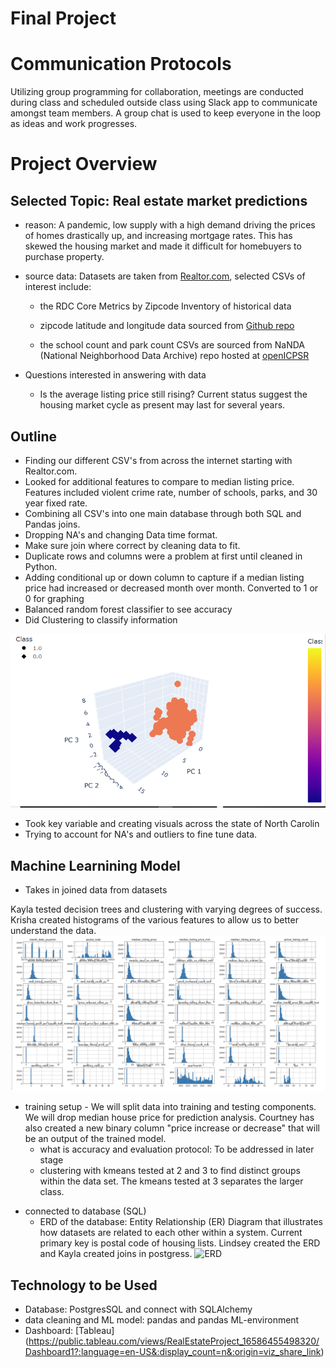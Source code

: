 # Final Project

# Communication Protocols
Utilizing group programming for collaboration, meetings are conducted during class and scheduled outside class using Slack app to communicate amongst team members. A group chat is used to keep everyone in the loop as ideas and work progresses. 

# Project Overview

## Selected Topic: Real estate market predictions
- reason: A pandemic, low supply with a high demand driving the prices of homes drastically up, and increasing mortgage rates. This  has skewed the housing market and made it difficult for homebuyers to purchase property. 
- source data: Datasets are taken from [Realtor.com](https://www.realtor.com/research/data/), selected CSVs of interest include:
    * the RDC Core Metrics by Zipcode Inventory of historical data
    * zipcode latitude and longitude data sourced from [Github repo](https://github.com/midwire/free_zipcode_data/blob/5f831e3918488751a701b583a419ca3e1d44d93f/all_us_zipcodes.csv)
    
    * the school count and park count CSVs are sourced from NaNDA (National Neighborhood Data Archive) repo hosted at [openICPSR](https://nanda.isr.umich.edu/data/)
    
- Questions interested in answering with data
    * Is the average listing price still rising? Current status suggest the housing market cycle as present may last for several years.
## Outline
   * Finding our different CSV's from across the internet starting with Realtor.com. 
   * Looked for additional features to compare to median listing price. Features included violent crime rate, number of schools, parks, and 30 year fixed rate. 
   * Combining all CSV's into one main database through both SQL and Pandas joins. 
   * Dropping NA's and changing Data time format. 
   * Make sure join where correct by cleaning data to fit. 
   * Duplicate rows and columns were a problem at first until cleaned in Python. 
   * Adding conditional up or down column to capture if a median listing price had increased or decreased month over month. Converted to 1 or 0 for graphing
   * Balanced random forest classifier to see accuracy
   * Did Clustering to classify information
   
![Kmeans=2](https://github.com/ksommerdorf/FinalProject/blob/6731844bf8bfa161e4dd18a9d2b4fbedf2e0d05e/images/FP_clusters_k2.PNG)


   * Took key variable and creating visuals across the state of North Carolin
   * Trying to account for NA's and outliers to fine tune data. 
   

## Machine Learnining Model
- Takes in joined data from datasets 

Kayla tested decision trees and clustering with varying degrees of success. Krisha created histograms of the various features to allow us to better understand the data.
![Feature Histogram](https://github.com/ksommerdorf/FinalProject/blob/main/images/Histogram_features.png)

* training setup - We will split data into training and testing components.  We will drop median house price for prediction analysis.  Courtney has also created a new binary column "price increase or decrease" that will be an output of the trained model.
    * what is accuracy and evaluation protocol: To be addressed in later stage
    * clustering with kmeans tested at 2 and 3 to find distinct groups within the data set. The kmeans tested at 3 separates the larger class.

- connected to database (SQL)
    *  ERD of the database: Entity Relationship (ER) Diagram that 
            illustrates how datasets are related to each other within a system. 
            Current primary key is postal code of housing lists. Lindsey created the ERD and Kayla created joins in postgress.
            ![ERD](https://github.com/ksommerdorf/FinalProject/blob/Lindsey/ERD.png)


## Technology to be Used

- Database: PostgresSQL and connect with SQLAlchemy
- data cleaning and ML model: pandas and pandas ML-environment
- Dashboard: [Tableau] (https://public.tableau.com/views/RealEstateProject_16586455498320/Dashboard1?:language=en-US&:display_count=n&:origin=viz_share_link)
